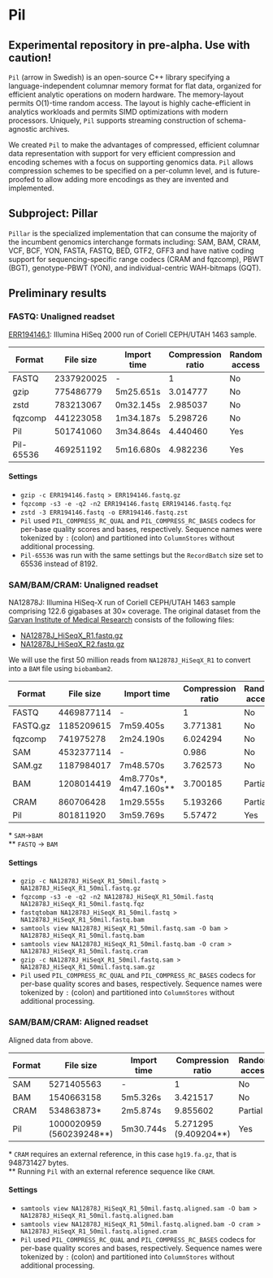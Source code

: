 # Pil

## Experimental repository in pre-alpha. Use with caution!

`Pil` (arrow in Swedish) is an open-source C++ library specifying a language-independent columnar memory format for flat data, organized for efficient analytic operations on modern hardware. The memory-layout permits O(1)-time random access. The layout is highly cache-efficient in analytics workloads and permits SIMD optimizations with modern processors. Uniquely, `Pil` supports streaming construction of schema-agnostic archives.

We created `Pil` to make the advantages of compressed, efficient columnar data representation with support for very efficient compression and encoding schemes with a focus on supporting genomics data. `Pil` allows compression schemes to be specified on a per-column level, and is future-proofed to allow adding more encodings as they are invented and implemented.

## Subproject: Pillar

`Pillar` is the specialized implementation that can consume the majority of the incumbent genomics interchange formats including: SAM, BAM, CRAM, VCF, BCF, YON, FASTA, FASTQ, BED, GTF2, GFF3 and have native coding support for sequencing-specific range codecs (CRAM and fqzcomp), PBWT (BGT), genotype-PBWT (YON), and individual-centric WAH-bitmaps (GQT).

## Preliminary results

### FASTQ: Unaligned readset

[ERR194146.1](https://trace.ncbi.nlm.nih.gov/Traces/sra/?run=ERR194146): Illumina HiSeq 2000 run of Coriell CEPH/UTAH 1463 sample.

| Format  | File size  | Import time | Compression ratio |  Random access |
|---------|------------|-------------|-------------------|----------------|
| FASTQ   | 2337920025 | -           | 1                 | No             |
| gzip    | 775486779  | 5m25.651s   | 3.014777          | No             |
| zstd    | 783213067  | 0m32.145s   | 2.985037          | No             |
| fqzcomp | 441223058  | 1m34.187s   | 5.298726          | No             |
| Pil     | 501741060  | 3m34.864s   | 4.440460          | Yes            |
| Pil-65536     | 469251192  | 5m16.680s   | 4.982236          | Yes            |

#### Settings

* `gzip -c ERR194146.fastq > ERR194146.fastq.gz`
* `fqzcomp -s3 -e -q2 -n2 ERR194146.fastq ERR194146.fastq.fqz`
* `zstd -3 ERR194146.fastq -o ERR194146.fastq.zst`
* `Pil` used `PIL_COMPRESS_RC_QUAL` and `PIL_COMPRESS_RC_BASES` codecs for per-base quality scores and bases, respectively. Sequence names were tokenized by `:` (colon) and partitioned into `ColumnStores` without additional processing.
* `Pil-65536` was run with the same settings but the `RecordBatch` size set to 65536 instead of 8192.

### SAM/BAM/CRAM: Unaligned readset

NA12878J: Illumina HiSeq-X run of Coriell CEPH/UTAH 1463 sample comprising 122.6 gigabases at 30× coverage. The original dataset from the [Garvan Institute of Medical Research](http://www.garvan.org.au/) consists of the following files:

* [NA12878J_HiSeqX_R1.fastq.gz](https://dnanexus-rnd.s3.amazonaws.com/NA12878-xten/reads/NA12878J_HiSeqX_R1.fastq.gz)
* [NA12878J_HiSeqX_R2.fastq.gz](https://dnanexus-rnd.s3.amazonaws.com/NA12878-xten/reads/NA12878J_HiSeqX_R2.fastq.gz)

We will use the first 50 million reads from `NA12878J_HiSeqX_R1` to convert into a `BAM` file using `biobambam2`.

| Format   | File size  | Import time            | Compression ratio | Random access |
|----------|------------|------------------------|-------------------|---------------|
| FASTQ    | 4469877114 | -                      | 1                 | No            |
| FASTQ.gz | 1185209615 | 7m59.405s              | 3.771381          | No            |
| fqzcomp  | 741975278  | 2m24.190s              | 6.024294          | No            |
| SAM      | 4532377114 | -                      | 0.986             | No            |
| SAM.gz   | 1187984017 | 7m48.570s              | 3.762573          | No            |
| BAM      | 1208014419 | 4m8.770s*, 4m47.160s** | 3.700185          | Partial       |
| CRAM     | 860706428  | 1m29.555s              | 5.193266          | Partial       |
| Pil      | 801811920  | 3m59.769s              | 5.57472           | Yes           |

\* `SAM`->`BAM`  
\*\* `FASTQ` -> `BAM`

#### Settings

* `gzip -c NA12878J_HiSeqX_R1_50mil.fastq > NA12878J_HiSeqX_R1_50mil.fastq.gz`
* `fqzcomp -s3 -e -q2 -n2 NA12878J_HiSeqX_R1_50mil.fastq NA12878J_HiSeqX_R1_50mil.fastq.fqz`
* `fastqtobam NA12878J_HiSeqX_R1_50mil.fastq > NA12878J_HiSeqX_R1_50mil.fastq.bam`
* `samtools view NA12878J_HiSeqX_R1_50mil.fastq.sam -O bam > NA12878J_HiSeqX_R1_50mil.fastq.bam`
* `samtools view NA12878J_HiSeqX_R1_50mil.fastq.bam -O cram > NA12878J_HiSeqX_R1_50mil.fastq.cram`
* `gzip -c NA12878J_HiSeqX_R1_50mil.fastq.sam > NA12878J_HiSeqX_R1_50mil.fastq.sam.gz`
* `Pil` used `PIL_COMPRESS_RC_QUAL` and `PIL_COMPRESS_RC_BASES` codecs for per-base quality scores and bases, respectively. Sequence names were tokenized by `:` (colon) and partitioned into `ColumnStores` without additional processing.

### SAM/BAM/CRAM: Aligned readset

Aligned data from above.

| Format | File size              | Import time | Compression ratio   | Random access |
|--------|------------------------|-------------|---------------------|---------------|
| SAM    | 5271405563             | -           | 1                   | No            |
| BAM    | 1540663158             | 5m5.326s    | 3.421517            | No            |
| CRAM   | 534863873*             | 2m5.874s    | 9.855602            | Partial       |
| Pil    | 1000020959 (560239248**) | 5m30.744s   | 5.271295 (9.409204**) | Yes           |

\* `CRAM` requires an external reference, in this case `hg19.fa.gz`, that is 948731427 bytes.  
\*\* Running `Pil` with an external reference sequence like `CRAM`.

#### Settings


* `samtools view NA12878J_HiSeqX_R1_50mil.fastq.aligned.sam -O bam > NA12878J_HiSeqX_R1_50mil.fastq.aligned.bam`
* `samtools view NA12878J_HiSeqX_R1_50mil.fastq.aligned.bam -O cram > NA12878J_HiSeqX_R1_50mil.fastq.aligned.cram`
* `Pil` used `PIL_COMPRESS_RC_QUAL` and `PIL_COMPRESS_RC_BASES` codecs for per-base quality scores and bases, respectively. Sequence names were tokenized by `:` (colon) and partitioned into `ColumnStores` without additional processing.
